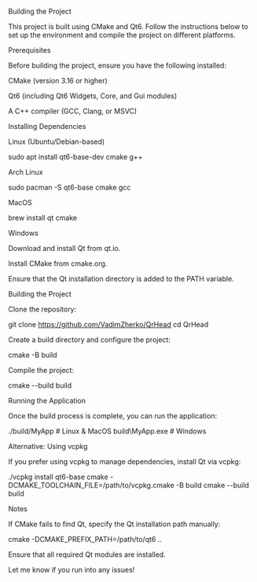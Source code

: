 Building the Project

This project is built using CMake and Qt6. Follow the instructions below to set up the environment and compile the project on different platforms.

Prerequisites

Before building the project, ensure you have the following installed:

CMake (version 3.16 or higher)

Qt6 (including Qt6 Widgets, Core, and Gui modules)

A C++ compiler (GCC, Clang, or MSVC)

Installing Dependencies

Linux (Ubuntu/Debian-based)

sudo apt install qt6-base-dev cmake g++

Arch Linux

sudo pacman -S qt6-base cmake gcc

MacOS

brew install qt cmake

Windows

Download and install Qt from qt.io.

Install CMake from cmake.org.

Ensure that the Qt installation directory is added to the PATH variable.

Building the Project

Clone the repository:

git clone https://github.com/VadimZherko/QrHead cd QrHead

Create a build directory and configure the project:

cmake -B build

Compile the project:

cmake --build build

Running the Application

Once the build process is complete, you can run the application:

./build/MyApp # Linux & MacOS build\MyApp.exe # Windows

Alternative: Using vcpkg

If you prefer using vcpkg to manage dependencies, install Qt via vcpkg:

./vcpkg install qt6-base cmake -DCMAKE_TOOLCHAIN_FILE=/path/to/vcpkg.cmake -B build cmake --build build

Notes

If CMake fails to find Qt, specify the Qt installation path manually:

cmake -DCMAKE_PREFIX_PATH=/path/to/qt6 ..

Ensure that all required Qt modules are installed.

Let me know if you run into any issues!
